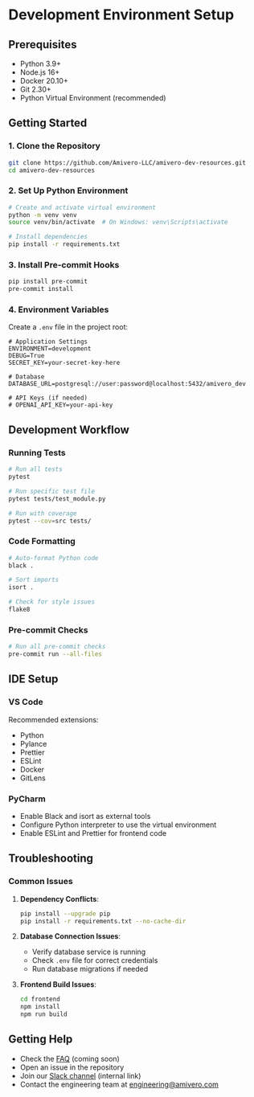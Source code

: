 # Development Environment Setup

## Prerequisites
- Python 3.9+
- Node.js 16+
- Docker 20.10+
- Git 2.30+
- Python Virtual Environment (recommended)

## Getting Started

### 1. Clone the Repository
```bash
git clone https://github.com/Amivero-LLC/amivero-dev-resources.git
cd amivero-dev-resources
```

### 2. Set Up Python Environment
```bash
# Create and activate virtual environment
python -m venv venv
source venv/bin/activate  # On Windows: venv\Scripts\activate

# Install dependencies
pip install -r requirements.txt
```

### 3. Install Pre-commit Hooks
```bash
pip install pre-commit
pre-commit install
```

### 4. Environment Variables
Create a `.env` file in the project root:
```env
# Application Settings
ENVIRONMENT=development
DEBUG=True
SECRET_KEY=your-secret-key-here

# Database
DATABASE_URL=postgresql://user:password@localhost:5432/amivero_dev

# API Keys (if needed)
# OPENAI_API_KEY=your-api-key
```

## Development Workflow

### Running Tests
```bash
# Run all tests
pytest

# Run specific test file
pytest tests/test_module.py

# Run with coverage
pytest --cov=src tests/
```

### Code Formatting
```bash
# Auto-format Python code
black .

# Sort imports
isort .

# Check for style issues
flake8
```

### Pre-commit Checks
```bash
# Run all pre-commit checks
pre-commit run --all-files
```

## IDE Setup

### VS Code
Recommended extensions:
- Python
- Pylance
- Prettier
- ESLint
- Docker
- GitLens

### PyCharm
- Enable Black and isort as external tools
- Configure Python interpreter to use the virtual environment
- Enable ESLint and Prettier for frontend code

## Troubleshooting

### Common Issues
1. **Dependency Conflicts**:
   ```bash
   pip install --upgrade pip
   pip install -r requirements.txt --no-cache-dir
   ```

2. **Database Connection Issues**:
   - Verify database service is running
   - Check `.env` file for correct credentials
   - Run database migrations if needed

3. **Frontend Build Issues**:
   ```bash
   cd frontend
   npm install
   npm run build
   ```

## Getting Help
- Check the [FAQ](#) (coming soon)
- Open an issue in the repository
- Join our [Slack channel](#) (internal link)
- Contact the engineering team at engineering@amivero.com
